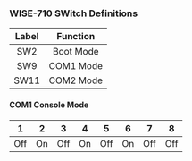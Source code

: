 ### WISE-710 SWitch Definitions    
 

|Label|Function|
|:-:|:-:|
|SW2|Boot Mode|
|SW9|COM1 Mode|
|SW11|COM2 Mode|


#### COM1 Console Mode    
   
|1|2|3|4|5|6|7|8|
|:-:|:-:|-|-|-|-|-|-|
|Off|On|Off|On|Off|On|Off|Off|

